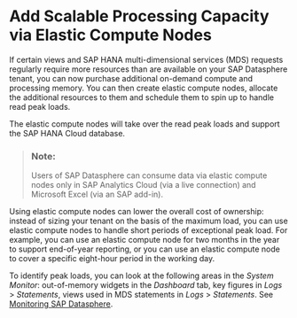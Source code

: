 <!-- loio1f7c1811d264462fb0cd03e37da07ad7 -->

# Add Scalable Processing Capacity via Elastic Compute Nodes

If certain views and SAP HANA multi-dimensional services \(MDS\) requests regularly require more resources than are available on your SAP Datasphere tenant, you can now purchase additional on-demand compute and processing memory. You can then create elastic compute nodes, allocate the additional resources to them and schedule them to spin up to handle read peak loads.

The elastic compute nodes will take over the read peak loads and support the SAP HANA Cloud database.

> ### Note:  
> Users of SAP Datasphere can consume data via elastic compute nodes only in SAP Analytics Cloud \(via a live connection\) and Microsoft Excel \(via an SAP add-in\).

Using elastic compute nodes can lower the overall cost of ownership: instead of sizing your tenant on the basis of the maximum load, you can use elastic compute nodes to handle short periods of exceptional peak load. For example, you can use an elastic compute node for two months in the year to support end-of-year reporting, or you can use an elastic compute node to cover a specific eight-hour period in the working day.

To identify peak loads, you can look at the following areas in the *System Monitor*: out-of-memory widgets in the *Dashboard* tab, key figures in *Logs* \> *Statements*, views used in MDS statements in *Logs* \> *Statements*. See [Monitoring SAP Datasphere](../Monitoring-SAP-Datasphere/monitoring-sap-datasphere-28910cd.md).

